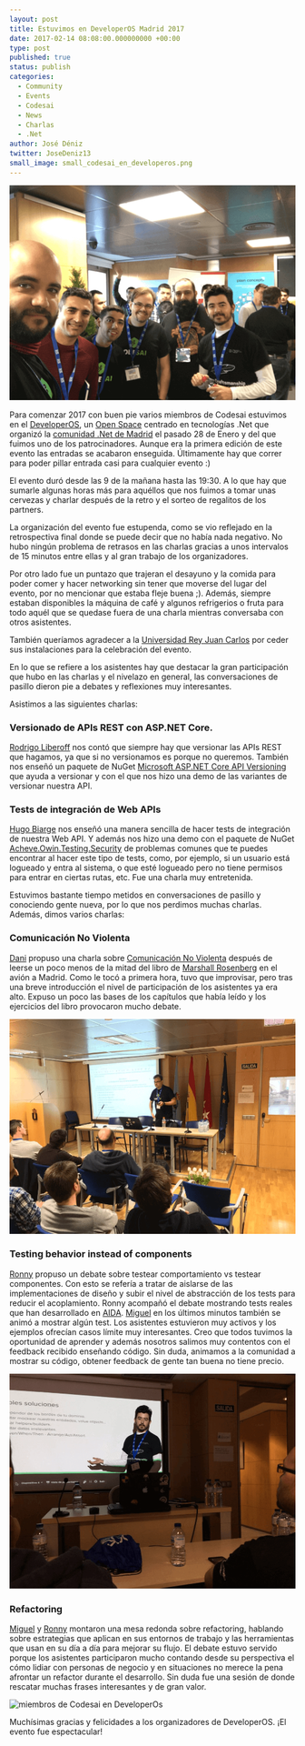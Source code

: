 ```yaml
---
layout: post
title: Estuvimos en DeveloperOS Madrid 2017
date: 2017-02-14 08:08:00.000000000 +00:00
type: post
published: true
status: publish
categories:
  - Community
  - Events
  - Codesai
  - News
  - Charlas
  - .Net
author: José Déniz
twitter: JoseDeniz13
small_image: small_codesai_en_developeros.png
---
```


<img src="/assets/codesai_en_developeros.png" alt="miembros de Codesai en DeveloperOs">

Para comenzar 2017 con buen pie varios miembros de Codesai estuvimos en el [DeveloperOS](http://developeros.net/), un [Open Space](https://en.wikipedia.org/wiki/Open_Space_Technology) centrado en tecnologías .Net que organizó la [comunidad .Net de Madrid](https://www.meetup.com/madriddotnet/) el pasado 28 de Enero y del que fuimos uno de los patrocinadores. Aunque era la primera edición de este evento las entradas se acabaron enseguida. Últimamente hay que correr para poder pillar entrada casi para cualquier evento :)

El evento duró desde las 9 de la mañana hasta las 19:30. A lo que hay que sumarle algunas horas más para aquéllos que nos fuimos a tomar unas cervezas y charlar después de la retro y el sorteo de regalitos de los partners.

La organización del evento fue estupenda, como se vio reflejado en la retrospectiva final donde se puede decir que no había nada negativo. No hubo ningún problema de retrasos en las charlas gracias a unos intervalos de 15 minutos entre ellas y al gran trabajo de los organizadores.

Por otro lado fue un puntazo que trajeran el desayuno y la comida para poder comer y  hacer networking sin tener que moverse del lugar del evento, por no mencionar que estaba fleje buena ;). Además, siempre estaban disponibles la máquina de café y algunos refrigerios o fruta para todo aquél que se quedase fuera de una charla mientras conversaba con otros asistentes.

También queríamos agradecer a la [Universidad Rey Juan Carlos](http://www.urjc.es/inicio) por ceder sus instalaciones para la celebración del evento.

En lo que se refiere a los asistentes hay que destacar la gran participación que hubo en las charlas y el nivelazo en general, las conversaciones de pasillo dieron pie a debates y reflexiones muy interesantes. 

Asistimos a las siguientes charlas:

### Versionado de APIs REST con ASP.NET Core.
[Rodrigo Liberoff](https://twitter.com/rliberoff) nos contó que siempre hay que versionar las APIs REST que hagamos, ya que si no versionamos es porque no queremos. También nos enseñó un paquete de NuGet [Microsoft ASP.NET Core API Versioning](https://www.nuget.org/packages/Microsoft.AspNetCore.Mvc.Versioning) que ayuda a versionar y con el que nos hizo una demo de las variantes de versionar nuestra API.

### Tests de integración de Web APIs
[Hugo Biarge](https://twitter.com/hbiarge) nos enseñó una manera sencilla de hacer tests de integración de nuestra Web API. Y además nos hizo una demo con el paquete de NuGet [Acheve.Owin.Testing.Security](https://github.com/hbiarge/Acheve.Owin.Testing.Security) de problemas comunes que te puedes encontrar al hacer este tipo de tests,  como, por ejemplo, si un usuario está logueado y entra al sistema, o que esté logueado pero no tiene permisos para entrar en ciertas rutas, etc. Fue una charla muy entretenida.


Estuvimos bastante tiempo metidos en conversaciones de pasillo y conociendo gente nueva, por lo que nos perdimos muchas charlas. Además, dimos varios charlas:


### Comunicación No Violenta
[Dani](https://twitter.com/SuuiGD) propuso una charla sobre [Comunicación No Violenta](https://en.wikipedia.org/wiki/Nonviolent_Communication) después de leerse un poco menos de la mitad del libro de [Marshall Rosenberg](https://en.wikipedia.org/wiki/Marshall_Rosenberg) en el avión a Madrid. Como le tocó a primera hora, tuvo que improvisar, pero tras una breve introducción el nivel de participación de los asistentes ya era alto. Expuso un poco las bases de los capítulos que había leído y los ejercicios del libro provocaron mucho debate.

<img src="/assets/dosconf_dani_3.png" alt="miembros de Codesai en DeveloperOs">

### Testing behavior instead of components
[Ronny](https://twitter.com/RonnyAncorini) propuso un debate sobre testear comportamiento vs testear componentes. Con esto se refería a tratar de aislarse de las implementaciones de diseño y subir el nivel de abstracción de los tests para reducir el acoplamiento. Ronny acompañó el debate mostrando tests reales que han desarrollado en [AIDA](https://www.aidacanarias.com/). [Miguel](https://twitter.com/mangelviera) en los últimos minutos también se animó a mostrar algún test. Los asistentes estuvieron muy activos y los ejemplos ofrecían casos límite muy interesantes. Creo que todos tuvimos la oportunidad de aprender y además nosotros salimos muy contentos con el feedback recibido enseñando código. Sin duda, animamos a la comunidad a mostrar su código, obtener feedback de gente tan buena no tiene precio.

<img src="/assets/dosconf_ronny_3.png" alt="miembros de Codesai en DeveloperOs">

### Refactoring
[Miguel](https://twitter.com/mangelviera) y [Ronny](https://twitter.com/RonnyAncorini) montaron una mesa redonda sobre refactoring, hablando sobre estrategias que aplican en sus entornos de trabajo y las herramientas que usan en su día a día para mejorar su flujo. El debate estuvo servido porque los asistentes participaron mucho contando desde su perspectiva el cómo lidiar con personas de negocio y  en situaciones no merece la pena afrontar un refactor durante el desarrollo. Sin duda fue una sesión de donde rescatar muchas frases interesantes y de gran valor.

<img src="/assets/dosconf_ronny_miguel_1.jpg" alt="miembros de Codesai en DeveloperOs">

Muchísimas gracias y felicidades a los organizadores de DeveloperOS. ¡El evento fue espectacular! 